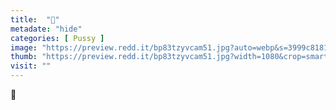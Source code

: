 ```yaml
---
title:  "👅"
metadate: "hide"
categories: [ Pussy ]
image: "https://preview.redd.it/bp83tzyvcam51.jpg?auto=webp&s=3999c81819d39c3eac0bbd7ebfc109ce26136791"
thumb: "https://preview.redd.it/bp83tzyvcam51.jpg?width=1080&crop=smart&auto=webp&s=5ed985d5d46ab4ba3ccbe05b8409c1ffce53c061"
visit: ""
---
```

👅
